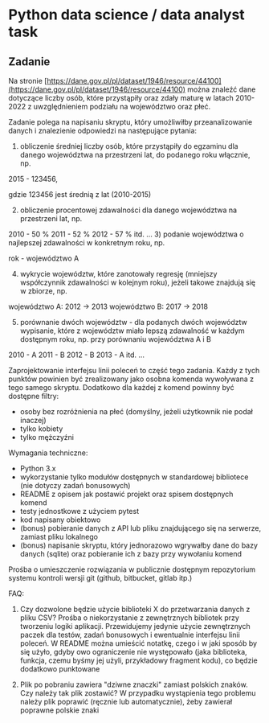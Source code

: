 # Python data science / data analyst task

## Zadanie

Na stronie [https://dane.gov.pl/pl/dataset/1946/resource/44100](https://dane.gov.pl/pl/dataset/1946/resource/44100) można znaleźć dane dotyczące liczby osób, które przystąpiły oraz zdały maturę w latach 2010-2022 z uwzględnieniem podziału na województwo oraz płeć.

Zadanie polega na napisaniu skryptu, który umożliwiłby przeanalizowanie danych i znalezienie odpowiedzi na następujące pytania:

1) obliczenie średniej liczby osób, które przystąpiły do egzaminu dla danego województwa na przestrzeni lat, do podanego roku włącznie, np.

2015 - 123456,

gdzie 123456 jest średnią z lat (2010-2015)

2) obliczenie procentowej zdawalności dla danego województwa na przestrzeni lat, np.

2010 - 50 %
2011 - 52 %
2012 - 57 %
itd. ...
3) podanie województwa o najlepszej zdawalności w konkretnym roku, np.

rok - województwo A

4) wykrycie województw, które zanotowały regresję (mniejszy współczynnik zdawalności w kolejnym roku), jeżeli takowe znajdują się w zbiorze, np.

województwo A: 2012 -> 2013
województwo B: 2017 -> 2018

5) porównanie dwóch województw - dla podanych dwóch województw wypisanie, które z województw miało lepszą zdawalność w każdym dostępnym roku, np. przy porównaniu województwa A i B

2010 - A
2011 - B
2012 - B
2013 - A
itd. ...

Zaprojektowanie interfejsu linii poleceń to część tego zadania. Każdy z tych punktów powinien być zrealizowany jako osobna komenda wywoływana z tego samego skryptu. Dodatkowo dla każdej z komend powinny być dostępne filtry:
- osoby bez rozróżnienia na płeć (domyślny, jeżeli użytkownik nie podał inaczej)
- tylko kobiety
- tylko mężczyźni

Wymagania techniczne:

- Python 3.x
- wykorzystanie tylko modułów dostępnych w standardowej bibliotece (nie dotyczy zadań bonusowych)
- README z opisem jak postawić projekt oraz spisem dostępnych komend
- testy jednostkowe z użyciem pytest
- kod napisany obiektowo
- (bonus) pobieranie danych z API lub pliku znajdującego się na serwerze, zamiast pliku lokalnego
- (bonus) napisanie skryptu, który jednorazowo wgrywałby dane do bazy danych (sqlite) oraz pobieranie ich z bazy przy wywołaniu komend

Prośba o umieszczenie rozwiązania w publicznie dostępnym repozytorium systemu kontroli wersji git (github, bitbucket, gitlab itp.)

FAQ:

1) Czy dozwolone będzie użycie biblioteki X do przetwarzania danych z pliku CSV?
Prośba o niekorzystanie z zewnętrznych bibliotek przy tworzeniu logiki aplikacji. Przewidujemy jedynie użycie zewnętrznych paczek dla testów, zadań bonusowych i ewentualnie interfejsu linii poleceń. 
W README można umieścić notatkę, czego i w jaki sposób by się użyło, gdyby owo ograniczenie nie występowało (jaka biblioteka, funkcja, czemu byśmy jej użyli, przykładowy fragment kodu), co będzie dodatkowo punktowane

2) Plik po pobraniu zawiera "dziwne znaczki" zamiast polskich znaków. Czy należy tak plik zostawić?
W przypadku wystąpienia tego problemu należy plik poprawić (ręcznie lub automatycznie), żeby zawierał poprawne polskie znaki
